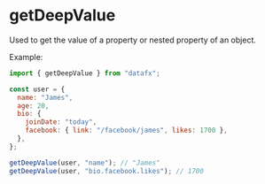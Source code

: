 # getDeepValue

Used to get the value of a property or nested property of an object.

Example:

```js
import { getDeepValue } from "datafx";

const user = {
  name: "James",
  age: 20,
  bio: {
    joinDate: "today",
    facebook: { link: "/facebook/james", likes: 1700 },
  },
};

getDeepValue(user, "name"); // "James"
getDeepValue(user, "bio.facebook.likes"); // 1700
```

